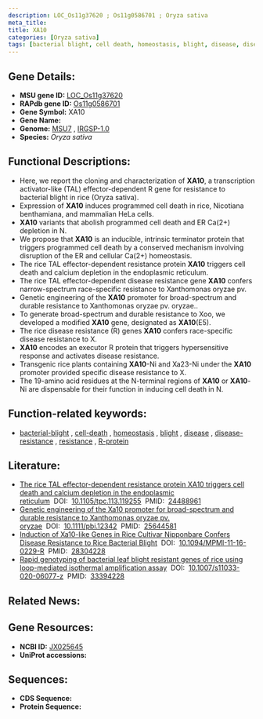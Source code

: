```yaml
---
description: LOC_Os11g37620 ; Os11g0586701 ; Oryza sativa
meta_title:
title: XA10
categories: [Oryza sativa]
tags: [bacterial blight, cell death, homeostasis, blight, disease, disease resistance, resistance, R protein]
---
```


## Gene Details:
- **MSU gene ID:** [LOC_Os11g37620](http://rice.uga.edu/cgi-bin/ORF_infopage.cgi?orf=LOC_Os11g37620)  
- **RAPdb gene ID:** [Os11g0586701](https://rapdb.dna.affrc.go.jp/locus/?name=Os11g0586701)  
- **Gene Symbol:** XA10
- **Gene Name:**
- **Genome:**  [MSU7](http://rice.uga.edu/)&nbsp;,&nbsp;[IRGSP-1.0](https://rapdb.dna.affrc.go.jp/download/irgsp1.html)
- **Species:** *Oryza sativa*

## Functional Descriptions:
   - Here, we report the cloning and characterization of **XA10**, a transcription activator-like (TAL) effector-dependent R gene for resistance to bacterial blight in rice (Oryza sativa).
   - Expression of **XA10** induces programmed cell death in rice, Nicotiana benthamiana, and mammalian HeLa cells.
   - **XA10** variants that abolish programmed cell death and ER Ca(2+) depletion in N.
   - We propose that **XA10** is an inducible, intrinsic terminator protein that triggers programmed cell death by a conserved mechanism involving disruption of the ER and cellular Ca(2+) homeostasis.
   - The rice TAL effector-dependent resistance protein **XA10** triggers cell death and calcium depletion in the endoplasmic reticulum.
   - The rice TAL effector-dependent disease resistance gene **XA10** confers narrow-spectrum race-specific resistance to Xanthomonas oryzae pv.
   - Genetic engineering of the **XA10** promoter for broad-spectrum and durable resistance to Xanthomonas oryzae pv. oryzae..
   - To generate broad-spectrum and durable resistance to Xoo, we developed a modified **XA10** gene, designated as **XA10**(E5).
   - The rice disease resistance (R) genes **XA10** confers race-specific disease resistance to X.
   - **XA10** encodes an executor R protein that triggers hypersensitive response and activates disease resistance.
   - Transgenic rice plants containing **XA10**-Ni and Xa23-Ni under the **XA10** promoter provided specific disease resistance to X.
   - The 19-amino acid residues at the N-terminal regions of **XA10** or **XA10**-Ni are dispensable for their function in inducing cell death in N.

## Function-related keywords:
   - [bacterial-blight](/tags/bacterial-blight/)&nbsp;,&nbsp;[cell-death](/tags/cell-death/)&nbsp;,&nbsp;[homeostasis](/tags/homeostasis/)&nbsp;,&nbsp;[blight](/tags/blight/)&nbsp;,&nbsp;[disease](/tags/disease/)&nbsp;,&nbsp;[disease-resistance](/tags/disease-resistance/)&nbsp;,&nbsp;[resistance](/tags/resistance/)&nbsp;,&nbsp;[R-protein](/tags/R-protein/)

## Literature:
   - [The rice TAL effector-dependent resistance protein XA10 triggers cell death and calcium depletion in the endoplasmic reticulum](https://www.doi.org/10.1105/tpc.113.119255)&nbsp;&nbsp;DOI:&nbsp;&nbsp;[10.1105/tpc.113.119255](https://www.doi.org/10.1105/tpc.113.119255)&nbsp;&nbsp;PMID:&nbsp;&nbsp;[24488961](https://pubmed.ncbi.nlm.nih.gov/24488961/)
   - [Genetic engineering of the Xa10 promoter for broad-spectrum and durable resistance to Xanthomonas oryzae pv. oryzae](https://www.doi.org/10.1111/pbi.12342)&nbsp;&nbsp;DOI:&nbsp;&nbsp;[10.1111/pbi.12342](https://www.doi.org/10.1111/pbi.12342)&nbsp;&nbsp;PMID:&nbsp;&nbsp;[25644581](https://pubmed.ncbi.nlm.nih.gov/25644581/)
   - [Induction of Xa10-like Genes in Rice Cultivar Nipponbare Confers Disease Resistance to Rice Bacterial Blight](https://www.doi.org/10.1094/MPMI-11-16-0229-R)&nbsp;&nbsp;DOI:&nbsp;&nbsp;[10.1094/MPMI-11-16-0229-R](https://www.doi.org/10.1094/MPMI-11-16-0229-R)&nbsp;&nbsp;PMID:&nbsp;&nbsp;[28304228](https://pubmed.ncbi.nlm.nih.gov/28304228/)
   - [Rapid genotyping of bacterial leaf blight resistant genes of rice using loop-mediated isothermal amplification assay](https://www.doi.org/10.1007/s11033-020-06077-z)&nbsp;&nbsp;DOI:&nbsp;&nbsp;[10.1007/s11033-020-06077-z](https://www.doi.org/10.1007/s11033-020-06077-z)&nbsp;&nbsp;PMID:&nbsp;&nbsp;[33394228](https://pubmed.ncbi.nlm.nih.gov/33394228/)

## Related News:

## Gene Resources:
- **NCBI ID:**  [JX025645](http://www.ncbi.nlm.nih.gov/nuccore/JX025645)
- **UniProt accessions:** [](https://www.uniprot.org/uniprotkb//entry)

## Sequences:
- **CDS Sequence:**
- **Protein Sequence:**
